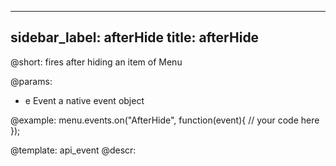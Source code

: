 
---
sidebar_label: afterHide
title: afterHide
---          

@short:
fires after hiding an item of Menu

@params:
- e         Event       a native event object


@example:
menu.events.on("AfterHide", function(event){
    // your code here
});


@template: api_event
@descr:

